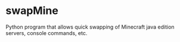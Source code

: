 # swapMine
Python program that allows quick swapping of Minecraft java edition servers, console commands, etc.





